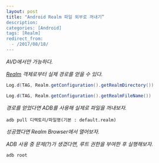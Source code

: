 ```yaml
---
layout: post
title: "Android Realm 파일 외부로 꺼내기”
description: 
categories: [Android]
tags: [Realm]
redirect_from:
  - /2017/08/18/
---
```


*AVD에서만 가능하다.*

*[Realm](https://realm.io/docs/java/latest/api/io/realm/RealmConfiguration.html#getRealmDirectory--) 객체로부터 실제 경로를 얻을 수 있다.*

```java
Log.d(TAG, Realm.getConfiguration().getRealmDirectory())
```

```java
Log.d(TAG, Realm.getConfiguration().getRealmFileName())
```

*경로를 얻었다면 ADB를 사용해 실제로 파일을 꺼내보자.*

```
adb pull 디렉토리/파일명(기본 : default.realm)
```

*성공했다면 Realm Browser에서 열어보자.*

*ADB 사용 중 문제(?)가 생겼다면, 루트 권한을 부여한 후 실행해보자.*

```
adb root
```

